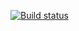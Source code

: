 [![Build status](https://ci.appveyor.com/api/projects/status/rfgbo23i9pxa4os1?svg=true)](https://ci.appveyor.com/project/dieweltverbrennt/ajs-object)